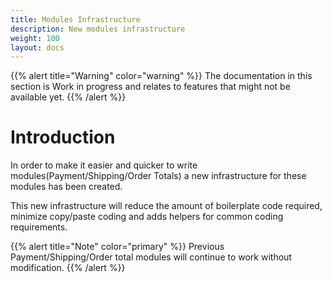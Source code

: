 ```yaml
---
title: Modules Infrastructure
description: New modules infrastructure
weight: 100 
layout: docs
---
```


{{% alert title="Warning" color="warning" %}}
The documentation in this section is Work in progress and relates to features that might not be available yet.
{{% /alert %}}

# Introduction

In order to make it easier and quicker to write modules(Payment/Shipping/Order Totals) a new infrastructure for these modules has been created.

This new infrastructure will reduce the amount of boilerplate code required, minimize copy/paste coding and adds helpers for common coding requirements.

{{% alert title="Note" color="primary" %}}
Previous Payment/Shipping/Order total modules will continue to work without modification.
{{% /alert %}}
